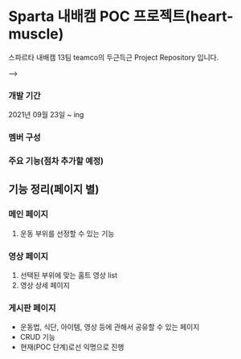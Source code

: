 # Sparta 내배캠 POC 프로젝트(heart-muscle)

스파르타 내배캠 13팀 teamco의 두근득근 Project Repository 입니다.


<!-- <p align='center'>
    <img src="https://github/pipenv/locked/python-version/:user/:repo"/>
</p>-->

<!-- 
<p align='center'>

    <img src="https://github/pipenv/locked/python-version/:user/:repo"/>
    <img src="https://img.shields.io/badge/Lodash-v4.17.21-blue"/>
    <img src="https://img.shields.io/badge/ReduxToolkit-v1.5.1-purple"/>
    <img src="https://img.shields.io/badge/StyledComponents-v5.2.3-pink?logo=styled-components"/>
    <img src="https://img.shields.io/badge/SpringBoot-v2.4.4-6db33f?logo=Spring"/>
    <img src="https://img.shields.io/badge/yarn-^1.22.10-yellow?logo=yarn" /> -->
</p> -->

### 개발 기간
2021년 09월 23일 ~ ing

### 멤버 구성 

### 주요 기능(점차 추가할 예정)

## **기능 정리(페이지 별)**

### **메인 페이지**

1. 운동 부위를 선정할 수 있는 기능

### **영상 페이지**

1. 선택된 부위에 맞는 홈트 영상 list
2. 영상 상세 페이지

### **게시판 페이지**

- 운동법, 식단, 아이템, 영상 등에 관해서 공유할 수 있는 페이지
- CRUD 기능
- 현재(POC 단계)로선 익명으로 진행
